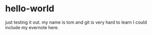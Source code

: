 # hello-world
just testing it out.
my name is tom and git is very hard to learn
I could include my evernote here.
